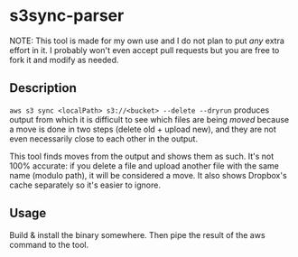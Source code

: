 # s3sync-parser

NOTE: This tool is made for my own use and I do not plan to put *any* extra
effort in it. I probably won't even accept pull requests but you are free to
fork it and modify as needed.

## Description

`aws s3 sync <localPath> s3://<bucket> --delete --dryrun` produces output from
which it is difficult to see which files are being *moved* because a move is
done in two steps (delete old + upload new), and they are not even necessarily
close to each other in the output.

This tool finds moves from the output and shows them as such. It's not 100%
accurate: if you delete a file and upload another file with the same name
(modulo path), it will be considered a move. It also shows Dropbox's cache
separately so it's easier to ignore.

## Usage

Build & install the binary somewhere. Then pipe the result of the aws command to
the tool.
